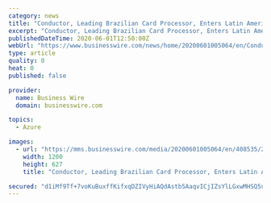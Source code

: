 ```yaml
---
category: news
title: "Conductor, Leading Brazilian Card Processor, Enters Latin America Acquiring Market with ACI’s Cloud-Enabled Solutions Powered by Microsoft Azure"
excerpt: "Conductor, Leading Brazilian Card Processor, Enters Latin America Acquiring Market with ACI’s Cloud-Enabled Solutions Powered by Microsoft Azure"
publishedDateTime: 2020-06-01T12:50:00Z
webUrl: "https://www.businesswire.com/news/home/20200601005064/en/Conductor-Leading-Brazilian-Card-Processor-Enters-Latin"
type: article
quality: 0
heat: 0
published: false

provider:
  name: Business Wire
  domain: businesswire.com

topics:
  - Azure

images:
  - url: "https://mms.businesswire.com/media/20200601005064/en/408535/23/ACI_logo.jpg"
    width: 1200
    height: 627
    title: "Conductor, Leading Brazilian Card Processor, Enters Latin America Acquiring Market with ACI’s Cloud-Enabled Solutions Powered by Microsoft Azure"

secured: "d1iMf9Tf+7voKuBuxffKifxqDZIVyHiAQdAstb5AaqvICjIZsYlLGxwMHSQ5usHNcq9CJFZQ9M9EbPi7R+ib/rOiTtFkPHYoUqqvGwWD3sgiwN5U1HwRagKTLl1xh+B4B3gBncn3qMszK/AU6tvfYB+QUILX9O2Mc2w2s1avhlE9tRmb/NwMMiQDcP+Dhp51cSHal+MK4bXb1ojEz/OD/uJgM0yyU+xCisFtrS8upBYGVB3G1OCZ1VCj2+UTf/Y3ws/RU9K1o+FJEp9empbEotH9/u7NwEA1rYJXYkrpsUSRTRE9zlmNLyN0A1RwzvfH;9loTE93aOfNqfbRO6i7j8w=="
---
```


